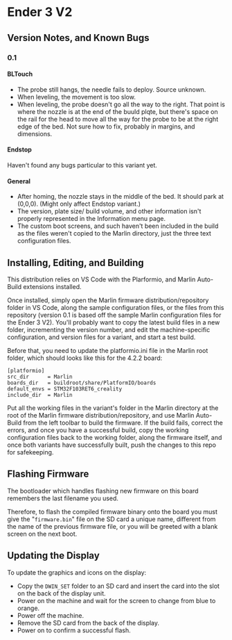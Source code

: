 # Ender 3 V2

## Version Notes, and Known Bugs

### 0.1

#### BLTouch

* The probe still hangs, the needle fails to deploy.  Source unknown.
* When leveling, the movement is too slow.
* When leveling, the probe doesn't go all the way to the right.  That point is where the nozzle is at the end of the buuld plqte, but there's space on the rail for the head to move all the way for the probe to be at the right edge of the bed.  Not sure how to fix, probably in margins, and dimensions.

#### Endstop

Haven't found any bugs particular to this variant yet.

#### General

* After homing, the nozzle stays in the middle of the bed.  It should park at (0,0,0).  (Might only affect Endstop variant.)
* The version, plate size/ build volume, and other information isn't properly represented in the Information menu page.
* The custom boot screens, and such haven't been included in the build as the files weren't copied to the Marlin directory, just the three text configuration files.

## Installing, Editing, and Building

This distribution relies on VS Code with the Plarformio, and Marlin Auto-Build extensions installed.

Once installed, simply open the Marlin firmware distribution/repository folder in VS Code, along the sample configuration files, or the files from this repository (version 0.1 is based off the sample Marlin configuration files for the Ender 3 V2).  You'll probably want to copy the latest build files in a new folder, incrementing the version number, and edit the machine-specific configuration, and version files for a variant, and start a test build.

Before that, you need to update the platformio.ini file in the Marlin root folder, which should looks like this for the 4.2.2 board:

```
[platformio]
src_dir      = Marlin
boards_dir   = buildroot/share/PlatformIO/boards
default_envs = STM32F103RET6_creality
include_dir  = Marlin
```

Put all the working files in the variant's folder in the Marlin directory at the root of the Marlin firmware distribution/repository, and use Marlin Auto-Build from the left toolbar to build the firmware.  If the build fails, correct the errors, and once you have a successful build, copy the working configuration files back to the working folder, along the firmware itself, and once both variants have successfully built, push the changes to this repo for safekeeping.

## Flashing Firmware

The bootloader which handles flashing new firmware on this board remembers the last filename you used.

Therefore, to flash the compiled firmware binary onto the board you must give the "`firmware.bin`" file on the SD card a unique name, different from the name of the previous firmware file, or you will be greeted with a blank screen on the next boot.

## Updating the Display

To update the graphics and icons on the display:

- Copy the `DWIN_SET` folder to an SD card and insert the card into the slot on the back of the display unit.
- Power on the machine and wait for the screen to change from blue to orange.
- Power off the machine.
- Remove the SD card from the back of the display.
- Power on to confirm a successful flash.
